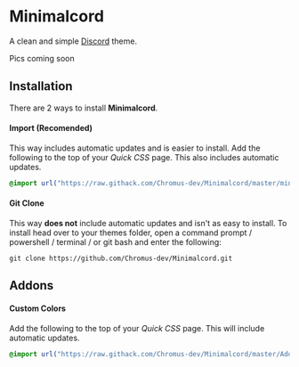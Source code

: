 # Minimalcord
A clean and simple [Discord](https://discord.com/ "Discord") theme.

Pics coming soon

## Installation

There are 2 ways to install **Minimalcord**.
#### Import (Recomended)
This way includes automatic updates and is easier to install. Add the following to the top of your *Quick CSS* page. This also includes automatic updates.
```css
@import url("https://raw.githack.com/Chromus-dev/Minimalcord/master/minimalcord.css");
```
#### Git Clone
This way **does not** include automatic updates and isn't as easy to install. To install head over to your themes folder, open a command prompt / powershell / terminal / or git bash and enter the following:
```
git clone https://github.com/Chromus-dev/Minimalcord.git
```

## Addons
#### Custom Colors  

Add the following to the top of your *Quick CSS* page. This will include automatic updates.
```css
@import url("https://raw.githack.com/Chromus-dev/Minimalcord/master/Addons/customColorsAddon.css");
```

